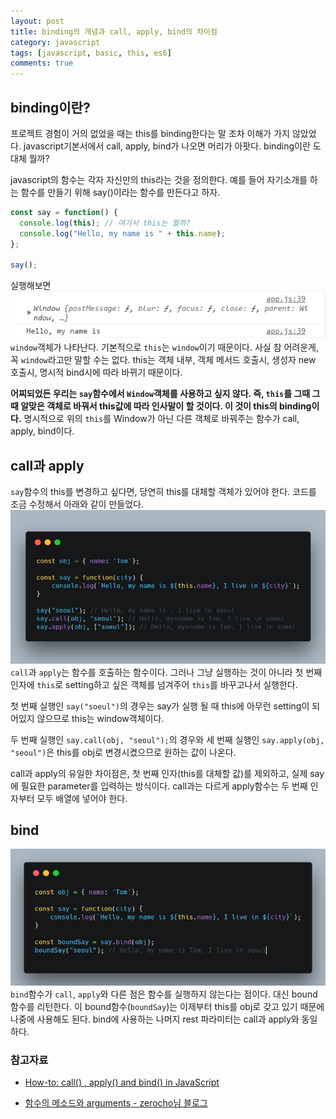 ```yaml
---
layout: post
title: binding의 개념과 call, apply, bind의 차이점
category: javascript
tags: [javascript, basic, this, es6]
comments: true
---
```


## binding이란?

프로젝트 경험이 거의 없었을 때는 this를 binding한다는 말 조차 이해가 가지 않았었다. javascript기본서에서 call, apply, bind가 나오면 머리가 아팟다. binding이란 도대체 뭘까?

javascript의 함수는 각자 자신만의 this라는 것을 정의한다. 예를 들어 자기소개를 하는 함수를 만들기 위해 say()이라는 함수를 만든다고 하자.

```javascript
const say = function() {
  console.log(this); // 여기서 this는 뭘까?
  console.log("Hello, my name is " + this.name);
};

say();
```

실행해보면
![this1](/public/img/js_basic/binding1.PNG)
`window`객체가 나타난다. 기본적으로 `this`는 `window`이기 때문이다. 사실 참 어려운게, 꼭 `window`라고만 말할 수는 없다. this는 객체 내부, 객체 메서드 호출시, 생성자 new 호출시, 명시적 bind시에 따라 바뀌기 때문이다.

**어찌되었든 우리는 `say`함수에서 `Window`객체를 사용하고 싶지 않다. 즉, `this`를 그때 그때 알맞은 객체로 바꿔서 this값에 따라 인사말이 할 것이다. 이 것이 this의 binding이다.** 명시적으로 위의 `this`를 Window가 아닌 다른 객체로 바꿔주는 함수가 call, apply, bind이다.

## call과 apply

`say`함수의 this를 변경하고 싶다면, 당연히 this를 대체할 객체가 있어야 한다. 코드를 조금 수정해서 아래와 같이 만들었다.
![call_apply](/public/img/js_basic/call_apply.PNG)
`call`과 `apply`는 함수를 호출하는 함수이다. 그러나 그냥 실행하는 것이 아니라 첫 번째 인자에 `this`로 setting하고 싶은 객체를 넘겨주어 `this`를 바꾸고나서 실행한다.

첫 번째 실행인 `say("soeul")`의 경우는 say가 실행 될 때 this에 아무런 setting이 되어있지 않으므로 this는 window객체이다.

두 번째 실행인 `say.call(obj, "seoul");`의 경우와 세 번째 실행인 `say.apply(obj, "seoul")`은 this를 obj로 변경시켰으므로 원하는 값이 나온다.

call과 apply의 유일한 차이점은, 첫 번째 인자(this를 대체할 값)를 제외하고, 실제 say에 필요한 parameter를 입력하는 방식이다. call과는 다르게 apply함수는 두 번째 인자부터 모두 배열에 넣어야 한다.

## bind

![boundedFunction](/public/img/js_basic/bindFunc.PNG)
`bind`함수가 `call`, `apply`와 다른 점은 함수를 실행하지 않는다는 점이다. 대신 bound함수를 리턴한다. 이 bound함수(`boundSay`)는 이제부터 this를 obj로 갖고 있기 때문에 나중에 사용해도 된다. bind에 사용하는 나머지 rest 파라미터는 call과 apply와 동일하다.

### 참고자료

- [How-to: call() , apply() and bind() in JavaScript](niladrisekhardutta)

- [함수의 메소드와 arguments - zerocho님 블로그](https://www.zerocho.com/category/JavaScript/post/57433645a48729787807c3fd)

